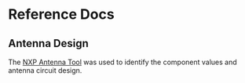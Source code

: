 # Reference Docs

## Antenna Design

The [NXP Antenna Tool](https://community.nxp.com/t5/NFC/bd-p/nfc) was used to
identify the component values and antenna circuit design.

